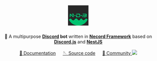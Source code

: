 <div align="center">
  <h1>
    <img width="64" src="https://github.com/N-D-B-Project/N-D-B/blob/master/src/common/assets/Images/Logos/Logo.png?raw=true">
  </h1>
  🤖 A multipurpose <b><a href="https://discord.com/">Discord</a> bot</b> written in <b><a href="https://necord.org/">Necord Framework</a></b> based on <b><a href="https://discord.js.org/">Discord.js</a></b> and <b><a href="https://nestjs.com/">NestJS</a></b>
  <br/>
  <br/>
  <a href="https://github.com/N-D-B-Project/Documentation">📖 Documentation</a> &emsp; <a href="https://github.com/N-D-B-Project/N-D-B/">🪡 Source code</a> &emsp; <a href="https://discord.gg/5CHARxbaRk">🏡 Community <img width="64px" src="https://img.shields.io/discord/679066351456878633.svg?label=&logo=discord&logoColor=ffffff&color=7389D8&labelColor=6A7EC2"></a>
</div>
